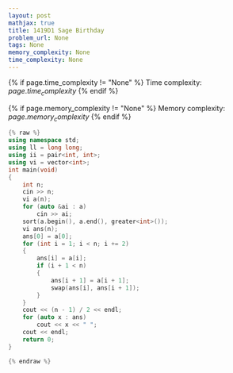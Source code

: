 ```yaml
---
layout: post
mathjax: true
title: 1419D1 Sage Birthday
problem_url: None
tags: None
memory_complexity: None
time_complexity: None
---
```




{% if page.time_complexity != "None" %}
Time complexity: ${{ page.time_complexity }}$
{% endif %}

{% if page.memory_complexity != "None" %}
Memory complexity: ${{ page.memory_complexity }}$
{% endif %}

```cpp
{% raw %}
using namespace std;
using ll = long long;
using ii = pair<int, int>;
using vi = vector<int>;
int main(void)
{
    int n;
    cin >> n;
    vi a(n);
    for (auto &ai : a)
        cin >> ai;
    sort(a.begin(), a.end(), greater<int>());
    vi ans(n);
    ans[0] = a[0];
    for (int i = 1; i < n; i += 2)
    {
        ans[i] = a[i];
        if (i + 1 < n)
        {
            ans[i + 1] = a[i + 1];
            swap(ans[i], ans[i + 1]);
        }
    }
    cout << (n - 1) / 2 << endl;
    for (auto x : ans)
        cout << x << " ";
    cout << endl;
    return 0;
}

{% endraw %}
```